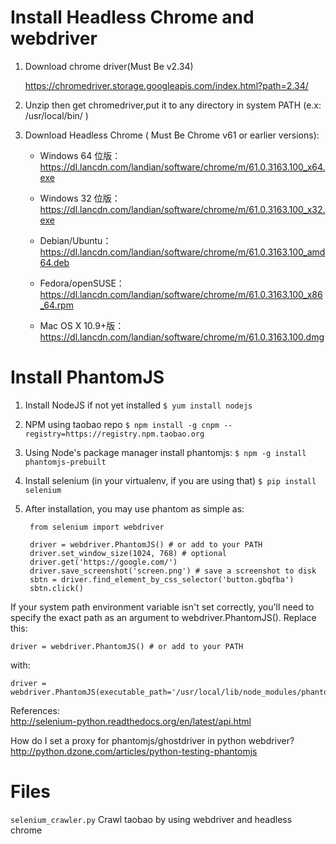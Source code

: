 # Install Headless Chrome and webdriver
1. Download chrome driver(Must Be v2.34)

    https://chromedriver.storage.googleapis.com/index.html?path=2.34/
    
2. Unzip then get chromedriver,put it to any directory in system PATH (e.x: /usr/local/bin/ )

3. Download Headless Chrome ( Must Be Chrome v61 or earlier versions):

    * Windows 64 位版：  
    https://dl.lancdn.com/landian/software/chrome/m/61.0.3163.100_x64.exe

    * Windows 32 位版：  
    https://dl.lancdn.com/landian/software/chrome/m/61.0.3163.100_x32.exe

    * Debian/Ubuntu：  
    https://dl.lancdn.com/landian/software/chrome/m/61.0.3163.100_amd64.deb

    * Fedora/openSUSE：  
    https://dl.lancdn.com/landian/software/chrome/m/61.0.3163.100_x86_64.rpm

    * Mac OS X 10.9+版：  
    https://dl.lancdn.com/landian/software/chrome/m/61.0.3163.100.dmg

# Install PhantomJS

1. Install NodeJS if not yet installed
`$ yum install nodejs`
2. NPM using taobao repo
`$ npm install -g cnpm --registry=https://registry.npm.taobao.org`
3. Using Node's package manager install phantomjs: 
`$ npm -g install phantomjs-prebuilt`
4. Install selenium (in your virtualenv, if you are using that)
`$ pip install selenium`
5. After installation, you may use phantom as simple as:    
  
        from selenium import webdriver

        driver = webdriver.PhantomJS() # or add to your PATH
        driver.set_window_size(1024, 768) # optional    
        driver.get('https://google.com/')
        driver.save_screenshot('screen.png') # save a screenshot to disk
        sbtn = driver.find_element_by_css_selector('button.gbqfba')
        sbtn.click()

If your system path environment variable isn't set correctly, you'll need to specify the exact path as an argument to webdriver.PhantomJS(). Replace this:

    driver = webdriver.PhantomJS() # or add to your PATH

with:

    driver = webdriver.PhantomJS(executable_path='/usr/local/lib/node_modules/phantomjs/lib/phantom/bin/phantomjs')

References:  
http://selenium-python.readthedocs.org/en/latest/api.html  
  

How do I set a proxy for phantomjs/ghostdriver in python webdriver?  
http://python.dzone.com/articles/python-testing-phantomjs

# Files

`selenium_crawler.py` Crawl taobao by using webdriver and headless chrome
